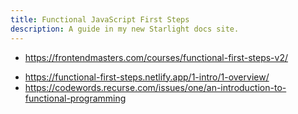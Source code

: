 ```yaml
---
title: Functional JavaScript First Steps
description: A guide in my new Starlight docs site.
---
```


- <https://frontendmasters.com/courses/functional-first-steps-v2/>

* <https://functional-first-steps.netlify.app/1-intro/1-overview/>
* <https://codewords.recurse.com/issues/one/an-introduction-to-functional-programming>
